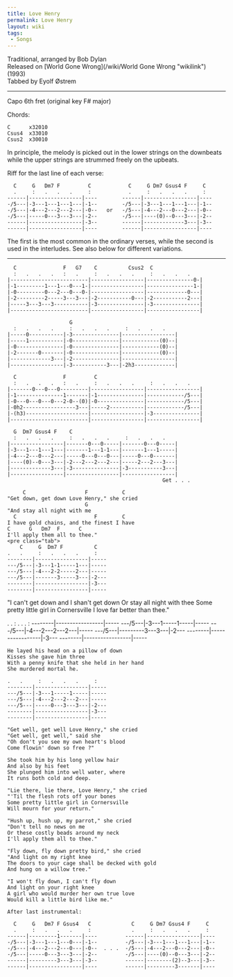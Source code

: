 ```yaml
---
title: Love Henry
permalink: Love Henry
layout: wiki
tags:
 - Songs
---
```


Traditional, arranged by Bob Dylan  
Released on [World Gone Wrong](/wiki/World Gone Wrong "wikilink") (1993)  
Tabbed by Eyolf Østrem

* * * * *

Capo 6th fret (original key F\# major)

Chords:

    C      x32010
    Csus4  x33010
    Csus2  x30010

In principle, the melody is picked out in the lower strings on the
downbeats while the upper strings are strummed freely on the upbeats.

Riff for the last line of each verse:

      C     G   Dm7 F         C            C     G Dm7 Gsus4 F     C
      .     :   .   .   .     :            .     :   .   .   .     :
    ------|-----------------|----        ------|-----------------|----
    -/5---|-3---1---1---1---|-1--        -/5---|-3---1---1---1---|-1--
    -/5---|-4---2---2---2---|-0--   or   -/5---|-4---2---0---2---|-0--
    -/5---|-----0---3---3---|-2--        -/5---|----(0)--0---3---|-2--
    ------|-----------------|-3--        ------|-------------3---|-3--
    ------|-----------------|----        ------|-----------------|----

The first is the most common in the ordinary verses, while the second is
used in the interludes. See also below for different variations.

* * * * *

      C               F   G7    C          Csus2  C
      :   .   .   .   :   .     :   .   .   .     :   .   .   .
    |-------------------------|-----------------|---------------0-|
    |-1---------1---1---0---1-|-----------------|---------------1-|
    |-0---------0---2---0---0-|-----------------|-------------0---|
    |-2---------2-----3---3---|-2-----------0---|-2-----------2---|
    |-----3---3---3-----------|-3---------------|-3---------------|
    |-------------------------|-----------------|-----------------|

                        G
      :   .   .   .     :   .   .   .     :   .   .   .
    |-----0-----------|-3---------------|-----------------|
    |-----1-----------|-0---------------|------------(0)--|
    |-0---------------|-0---------------|------------(0)--|
    |-2-------0-------|-0---------------|------------(0)--|
    |-------------3---|-2---------------|-----------------|
    |-----------------|-3-----------3---|-2h3-------------|

      C               F         C
      :   .   .   .   :   .     :   .   .   .     :   .   .   .
    |-------0---0---0---------|-----------------|-----------------|
    |-1---------------1-------|-1---------------|------------/5---|
    |-0---0---0---0---2-0--(0)|-0---------------|------------/5---|
    |-0h2-----------------3---|-----2-----------|------------/5---|
    |-(h3)--------------------|-----------------|-3---------------|
    |-------------------------|-----------------|-----------------|

      G  Dm7 Gsus4 F    C
      :   .   .   .     :   .   .   .     :   .   .   .
    |-----------------|-------0---0-----|-------0---0-----|
    |-3---1---1---1---|-------1---1-1---|-------1---1-----|
    |-4---2---0---2---|-----0---0---0---|-----0---0-------|
    |----(0)--0---3---|-2---2---2---2---|-----2---2---3---|
    |-------------3---|-3---------------|-3-----------3---|
    |-----------------|-----------------|-----------------|
                                                      Get . . .

         C                   F           C
    "Get down, get down Love Henry," she cried
                             G
    "And stay all night with me
      C                         F        C
    I have gold chains, and the finest I have
    C      G   Dm7  F      C
    I'll apply them all to thee."
    <pre class="tab">
        C     G  Dm7 F          C
    .   .     :   .   .   .     :
    --------|-----------------|-----
    ---/5---|-3---1-1-----1---|-----
    ---/5---|-4---2-2-----2---|-----
    ---/5---|-------3-----3---|-2---
    --------|-----------------|-3---
    --------|-----------------|-----

"I can't get down and I shan't get down Or stay all night with thee Some
pretty little girl in Cornersville I love far better than thee."

</pre>
    .   .     :   .   .   .     :
    --------|-----------------|-----
    ---/5---|-3---1-----1-----|-----
    ---/5---|-4---2---2---2---|-----
    ---/5---|---------3---3---|-2---
    --------|-----------------|-3---
    --------|-----------------|-----

    He layed his head on a pillow of down
    Kisses she gave him three
    With a penny knife that she held in her hand
    She murdered mortal he.

    .   .     :   .   .   .     :
    --------|-----------------|-----
    ---/5---|-3---1-----1-----|-----
    ---/5---|-4---2---2---2---|-----
    ---/5---|-----0---3---3---|-2---
    --------|-----------------|-3---
    --------|-----------------|-----

    "Get well, get well Love Henry," she cried
    "Get well, get well," said she
    "Oh don't you see my own heart's blood
    Come flowin' down so free ?"

    She took him by his long yellow hair
    And also by his feet
    She plunged him into well water, where
    It runs both cold and deep.

    "Lie there, lie there, Love Henry," she cried
    "'Til the flesh rots off your bones
    Some pretty little girl in Cornersville
    Will mourn for your return."

    "Hush up, hush up, my parrot," she cried
    "Don't tell no news on me
    Or these costly beads around my neck
    I'll apply them all to thee."

    "Fly down, fly down pretty bird," she cried
    "And light on my right knee
    The doors to your cage shall be decked with gold
    And hung on a willow tree."

    "I won't fly down, I can't fly down
    And light on your right knee
    A girl who would murder her own true love
    Would kill a little bird like me."

    After last instrumental:

      C     G   Dm7 F Gsus4   C             C     G Dm7 Gsus4 F     C
      .     :   .   .   .     :             .     :   .   .   .     :
    ------|---------1-------|----         ------|-----------------|----
    -/5---|-3---1---1---0---|-1--         -/5---|-3---1---1---1---|-1--
    -/5---|-4---2---2---0---|-0--  . . .  -/5---|-4---2---0---2---|-0--
    -/5---|-----0---3---3---|-2--         -/5---|----(0)--0---3---|-2--
    ------|---------3---3---|-3--         ------|--------(2)--3---|-3--
    ------|-----------------|----         ------|---------3-------|----
